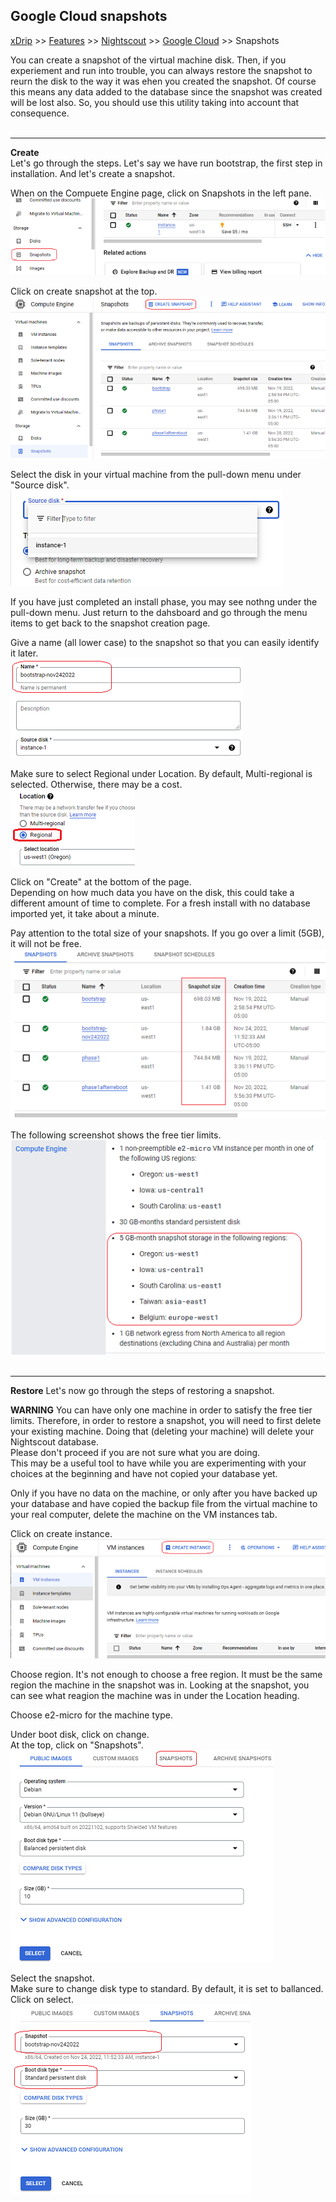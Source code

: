 ## Google Cloud snapshots
[xDrip](../../README.md) >> [Features](../Features_page) >> [Nightscout](../Nightscout_page) >> [Google Cloud](./GoogleCloud) >> Snapshots  
  
You can create a snapshot of the virtual machine disk.  Then, if you experiement and run into trouble, you can always restore the snapshot to reurn the disk to the way it was ehen you created the snapshot.
Of course this means any data added to the database since the snapshot was created will be lost also.  So, you should use this utility taking into account that consequence.  
<br/>  
  
---  
**Create**  
Let's go through the steps.  Let's say we have run bootstrap, the first step in installation.  And let's create a snapshot.   
  
When on the Compuete Engine page, click on Snapshots in the left pane.  
![](./images/Snapshots.png)  
  
Click on create snapshot at the top.  
![](./images/Snapshots2.png)  
  
Select the disk in your virtual machine from the pull-down menu under "Source disk".  
![](./images/SourceDisk.png)  
  
If you have just completed an install phase, you may see nothng under the pull-down menu.  Just return to the dahsboard and go through the menu items to get back to the snapshot creation page.  
  
Give a name (all lower case) to the snapshot so that you can easily identify it later.  
![](./images/SnapshotTitle.png)  
  
Make sure to select Regional under Location.  By default, Multi-regional is selected.  Otherwise, there may be a cost.  
![](./images/SnapshotRegion.png)  
  
Click on "Create" at the bottom of the page.  
Depending on how much data you have on the disk, this could take a different amount of time to complete.  For a fresh install with no database imported yet, it take about a minute.  
  
Pay attention to the total size of your snapshots.  If you go over a limit (5GB), it will not be free.  
![](./images/Snapshots3.png)  
  
The following screenshot shows the free tier limits.  
![](./images/FreeTierSnapshot.png)  
<br/>  
  
---  
  
**Restore**
Let's now go through the steps of restoring a snapshot.  
  
**WARNING**
You can have only one machine in order to satisfy the free tier limits.  Therefore, in order to restore a snapshot, you will need to first delete your existing machine.  Doing that (deleting your machine) will delete your Nightscout database.  
Please don't proceed if you are not sure what you are doing.  
This may be a useful tool to have while you are experimenting with your choices at the beginning and have not copied your database yet.  
  
Only if you have no data on the machine, or only after you have backed up your database and have copied the backup file from the virtual machine to your real computer, delete the machine on the VM instances tab.  
  
Click on create instance.  
![](./images/CreateInstance2.png)  
  
Choose region.  It's not enough to choose a free region.  It must be the same region the machine in the snapshot was in.  Looking at the snapshot, you can see what reagion the machine was in under the Location heading.  
  
Choose e2-micro for the machine type.  
  
Under boot disk, click on change.  
At the top, click on "Snapshots".  
![](./images/DiskChangeSnapshot.png)  
  
Select the snapshot.  
Make sure to change disk type to standard.  By default, it is set to ballanced.  Click on select.  
![](./images/SnapshotDiskType.png)  
  

